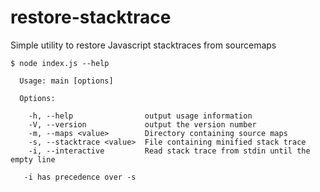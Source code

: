 # restore-stacktrace

Simple utility to restore Javascript stacktraces from sourcemaps

    $ node index.js --help

      Usage: main [options]

      Options:

        -h, --help                output usage information
        -V, --version             output the version number
        -m, --maps <value>        Directory containing source maps
        -s, --stacktrace <value>  File containing minified stack trace
        -i, --interactive         Read stack trace from stdin until the empty line
        
       -i has precedence over -s
